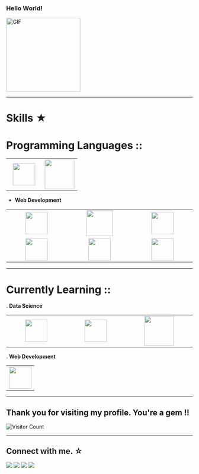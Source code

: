    ###   Hello World! 
<img alt="GIF" src="[![goth_oldcross](https://cdn3.emoji.gg/emojis/43414-goth-oldcross.png)](https://emoji.gg/emoji/43414-goth-oldcross)" width = 200/>

<hr>

# Skills ★

# Programming Languages ::
<table>
<tbody>
 <tr>
<td align="center" width="50%">
<img height=60px src="https://www.vectorlogo.zone/logos/python/python-ar21.svg"> 
</td>

<td align="center" width="50%">
<img height=80px src="https://raw.githubusercontent.com/isocpp/logos/master/cpp_logo.png"> 
</td>

</tr>

</tbody>
</table>


- **Web Development**
<table>
<tbody>
 <tr>
<td align="center" width="3%">
<img height=60px src="https://www.vectorlogo.zone/logos/w3_html5/w3_html5-ar21.svg"> 
</td>

<td align="center" width="3%">
<img height=70px src="https://1000logos.net/wp-content/uploads/2020/09/CSS-Logo.png"> 
</td>

<td align="center" width="3%">
<img height=60px src="https://www.vectorlogo.zone/logos/getbootstrap/getbootstrap-ar21.svg"> 
</td>

</tr>

 <tr>
<td align="center" width="3%">
<img height=60px src="https://www.vectorlogo.zone/logos/javascript/javascript-ar21.svg"> 
</td>

<td align="center" width="3%">
<img height=60px src="https://www.vectorlogo.zone/logos/postgresql/postgresql-ar21.svg"> 
</td>

<td align="center" width="3%">
<img height=60px src="https://www.vectorlogo.zone/logos/mysql/mysql-ar21.svg"> 
</td>

</tr>

</tbody>
</table>

<hr>

# Currently Learning ::

. **Data Science**

<table>
<tbody>
 <tr>
<td align="center" width="3%">
<img height=60px src="https://www.vectorlogo.zone/logos/numpy/numpy-ar21.svg"> 
</td>

<td align="center" width="3%">
<img height=60px src="https://upload.wikimedia.org/wikipedia/commons/e/ed/Pandas_logo.svg"> 
</td>

<td align="center" width="3%">
<img height=80px src="https://www.vectorlogo.zone/logos/opencv/opencv-ar21.svg"> 
</td>
</tr>

</tbody>
</table>

. **Web Development**
<table>
<tbody>
 <tr>
<td align="center" width="100%">
<img height=60px src="https://www.vectorlogo.zone/logos/djangoproject/djangoproject-ar21.svg"> 
</td>

</tr>

</tbody>
</table>


<hr>

## Thank you for visiting my profile. You're a gem !!

![Visitor Count](https://profile-counter.glitch.me/ripbael/count.svg)

<hr>

## Connect with me. ☆

<p>
<a href="https://github.com/ripbael"><img src="https://img.shields.io/badge/-Emmadi_Divya_Srujana-black?logo=github&style=flat-square"/></a>
<a href="https://instagram.com/rip.lauret"><img src="https://img.shields.io/badge/-Divya_Srujana-pink?logo=instagram&style=flat-square"/></a>
<a href="mailto:ripbaeel@gmail.com"><img src="https://img.shields.io/badge/-edsrujana1@gmail.com-black?logo=gmail&style=flat-square"/></a>
<a href="https://twitter.com/ripbaeel"><img src="https://img.shields.io/badge/-divya__emmadi-blue?logo=twitter&style=flat-square"/></a>
</p>
